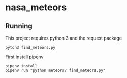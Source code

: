 # nasa_meteors

## Running

This project requires python 3 and the request package

`pyton3 find_meteors.py`

First install pipenv

```
pipenv install
pipenv run "python meteors/ find_meteors.py"
```
